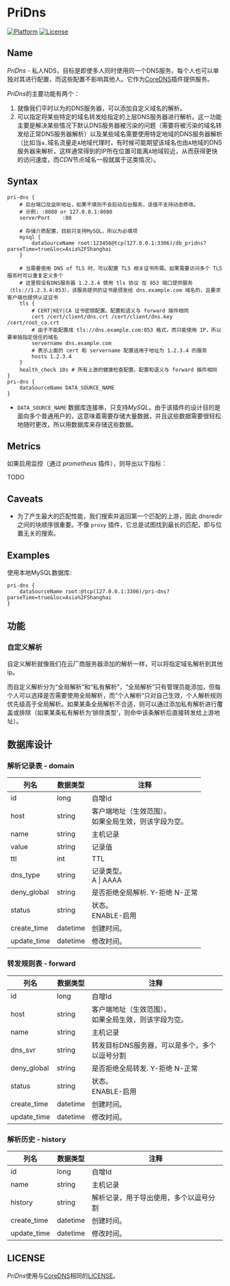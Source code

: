 # PriDns

[![Platform](https://img.shields.io/badge/platform-Linux%20%7C%20Windows%20%7C%20macOS-cc6600.svg)](release)
[![License](https://img.shields.io/badge/license-Apache%202-blue)](LICENSE)

## Name

*PriDns* - 私人NDS，目标是即使多人同时使用同一个DNS服务，每个人也可以单独对其进行配置，而这些配置不影响其他人。它作为[CoreDNS](https://github.com/coredns/coredns)插件提供服务。

*PriDns*的主要功能有两个：

1. 就像我们平时以为的DNS服务器，可以添加自定义域名的解析。
2. 可以指定将某些特定的域名转发给指定的上层DNS服务器进行解析。这一功能主要是解决某些情况下默认DNS服务器被污染的问题（需要将被污染的域名转发给正常DNS服务器解析）以及某些域名需要使用特定地域的DNS服务器解析（比如当`a.`域名流量走`A`地域代理时，有时候可能期望该域名也由`A`地域的DNS服务器来解析，这样通常得到的IP所在位置可能离`A`地域较近，从而获得更快的访问速度，而*CDN*节点域名一般就属于这类情况）。

## Syntax

```Corefile
pri-dns {
    # 后台端口及监听地址，如果不填则不会启动后台服务，该值不支持动态修改。
    # 示例: :8080 or 127.0.0.1:8080
    serverPort    :80

    # 存储介质配置，目前只支持MySQL，所以为必填项
    mysql {
        dataSourceName root:123456@tcp(127.0.0.1:3306)/db_pridns?parseTime=true&loc=Asia%2FShanghai
    }

    # 当需要使用 DNS of TLS 时，可以配置 TLS 相关证书所需。如果需要访问多个 TLS 服务时可以重复定义多个
    # 这里假设有DNS服务器 1.2.3.4 使用 tls 协议 在 853 端口提供服务（tls://1.2.3.4:853），该服务提供的证书是颁发给 dns.example.com 域名的，且要求客户端也提供认证证书
    tls {
        # CERT|KEY|CA 证书密钥配置。配置和语义与 forward 插件相同
        cert /cert/client/dns.crt /cert/client/dns.key /cert/root_ca.crt
        # 由于不能配置成 tls://dns.example.com:853 格式，而只能使用 IP，所以要单独指定信任的域名
        servername dns.example.com
        # 表示上面的 cert 和 servername 配置适用于地址为 1.2.3.4 的服务
        hosts 1.2.3.4
    }
    health_check 10s # 所有上游的健康检查配置。配置和语义与 forward 插件相同
}
pri-dns {
    dataSourceName DATA_SOURCE_NAME
}
```

- `DATA_SOURCE_NAME` 数据库连接串，只支持*MySQL*。由于该插件的设计目的是面向多个普通用户的，这意味着需要存储大量数据，并且这些数据需要很轻松地随时更改，所以用数据库来存储这些数据。

## Metrics

如果启用监控（通过 _prometheus_ 插件），则导出以下指标：

TODO

## Caveats

* 为了产生最大的匹配性能，我们搜索并返回第一个匹配的上游，因此 dnsredir 之间的块顺序很重要。不像 `proxy` 插件，它总是试图找到最长的匹配，即与位置无关的搜索。

## Examples

使用本地MySQL数据库:

```Corefile
pri-dns {
    dataSourceName root:@tcp(127.0.0.1:3306)/pri-dns?parseTime=true&loc=Asia%2FShanghai
}
```

## 功能

### 自定义解析

自定义解析就像我们在云厂商服务器添加的解析一样，可以将指定域名解析到其他ip。

而自定义解析分为“全局解析”和“私有解析”，“全局解析”只有管理员能添加，但每个人可以选择是否需要使用全局解析，而“个人解析”只对自己生效，个人解析规则优先级高于全局解析。如果某条全局解析不合适，则可以通过添加私有解析进行覆盖或排除（如果某条私有解析为‘排除类型’，则命中该条解析后直接转发给上游地址）。

## 数据库设计

### 解析记录表 - domain

| 列名        | 数据类型 | 注释                                                       |
| ----------- | -------- | ---------------------------------------------------------- |
| id          | long     | 自增Id                                                     |
| host        | string   | 客户端地址（生效范围）。<br />如果全局生效，则该字段为空。 |
| name        | string   | 主机记录                                                   |
| value       | string   | 记录值                                                     |
| ttl         | int      | TTL                                                        |
| dns_type    | string   | 记录类型。<br />A \| AAAA                                  |
| deny_global | string   | 是否拒绝全局解析. Y-拒绝 N-正常                            |
| status      | string   | 状态。<br />ENABLE-启用                                    |
| create_time | datetime | 创建时间。                                                 |
| update_time | datetime | 修改时间。                                                 |

### 转发规则表 - forward

| 列名        | 数据类型 | 注释                                                       |
| ----------- | -------- | ---------------------------------------------------------- |
| id          | long     | 自增Id                                                     |
| host        | string   | 客户端地址（生效范围）。<br />如果全局生效，则该字段为空。 |
| name        | string   | 主机记录                                                   |
| dns_svr     | string   | 转发目标DNS服务器，可以是多个，多个以逗号分割              |
| deny_global | string   | 是否拒绝全局转发. Y-拒绝 N-正常                            |
| status      | string   | 状态。<br />ENABLE-启用                                    |
| create_time | datetime | 创建时间。                                                 |
| update_time | datetime | 修改时间。                                                 |

### 解析历史 - history

| 列名        | 数据类型 | 注释                                   |
| ----------- | -------- | -------------------------------------- |
| id          | long     | 自增Id                                 |
| name        | string   | 主机记录                               |
| history     | string   | 解析记录，用于导出使用，多个以逗号分割 |
| create_time | datetime | 创建时间。                             |
| update_time | datetime | 修改时间。                             |

## LICENSE

*PriDns*使用与[CoreDNS](https://github.com/coredns/coredns)相同的[LICENSE](LICENSE)。
